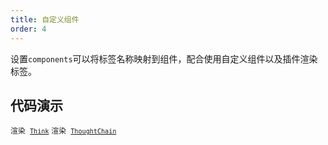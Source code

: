 ```yaml
---
title: 自定义组件
order: 4
---
```


设置`components`可以将标签名称映射到组件，配合使用自定义组件以及插件渲染标签。

## 代码演示

<!-- prettier-ignore -->
<code src="./demo/supersets/Think/basic.tsx">渲染 [`Think`](https://x.ant.design/components/think-cn)</code>
<code src="./demo/supersets/Think/tool.tsx">渲染 [`ThoughtChain`](https://x.ant.design/components/thought-chain-cn)</code>
